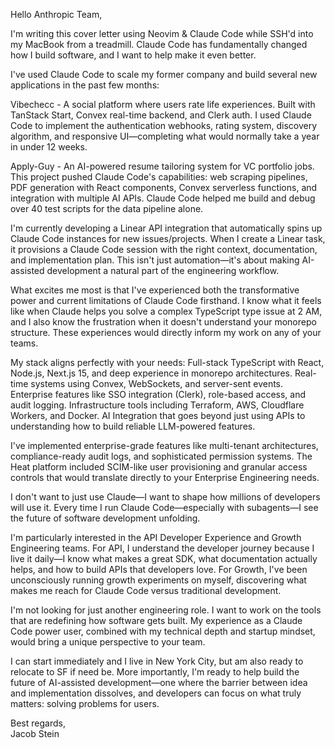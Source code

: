 Hello Anthropic Team,

I'm writing this cover letter using Neovim & Claude Code while SSH'd into my MacBook from a treadmill. Claude Code has fundamentally changed how I build software, and I want to help make it even better.

I've used Claude Code to scale my former company and build several new applications in the past few months:

Vibechecc - A social platform where users rate life experiences. Built with TanStack Start, Convex real-time backend, and Clerk auth. I used Claude Code to implement the authentication webhooks, rating system, discovery algorithm, and responsive UI—completing what would normally take a year in under 12 weeks.

Apply-Guy - An AI-powered resume tailoring system for VC portfolio jobs. This project pushed Claude Code's capabilities: web scraping pipelines, PDF generation with React components, Convex serverless functions, and integration with multiple AI APIs. Claude Code helped me build and debug over 40 test scripts for the data pipeline alone.

I'm currently developing a Linear API integration that automatically spins up Claude Code instances for new issues/projects. When I create a Linear task, it provisions a Claude Code session with the right context, documentation, and implementation plan. This isn't just automation—it's about making AI-assisted development a natural part of the engineering workflow.

What excites me most is that I've experienced both the transformative power and current limitations of Claude Code firsthand. I know what it feels like when Claude helps you solve a complex TypeScript type issue at 2 AM, and I also know the frustration when it doesn't understand your monorepo structure. These experiences would directly inform my work on any of your teams.

My stack aligns perfectly with your needs: Full-stack TypeScript with React, Node.js, Next.js 15, and deep experience in monorepo architectures. Real-time systems using Convex, WebSockets, and server-sent events. Enterprise features like SSO integration (Clerk), role-based access, and audit logging. Infrastructure tools including Terraform, AWS, Cloudflare Workers, and Docker. AI Integration that goes beyond just using APIs to understanding how to build reliable LLM-powered features.

I've implemented enterprise-grade features like multi-tenant architectures, compliance-ready audit logs, and sophisticated permission systems. The Heat platform included SCIM-like user provisioning and granular access controls that would translate directly to your Enterprise Engineering needs.

I don't want to just use Claude—I want to shape how millions of developers will use it. Every time I run Claude Code—especially with subagents—I see the future of software development unfolding.

I'm particularly interested in the API Developer Experience and Growth Engineering teams. For API, I understand the developer journey because I live it daily—I know what makes a great SDK, what documentation actually helps, and how to build APIs that developers love. For Growth, I've been unconsciously running growth experiments on myself, discovering what makes me reach for Claude Code versus traditional development.

I'm not looking for just another engineering role. I want to work on the tools that are redefining how software gets built. My experience as a Claude Code power user, combined with my technical depth and startup mindset, would bring a unique perspective to your team.

I can start immediately and I live in New York City, but am also ready to relocate to SF if need be. More importantly, I'm ready to help build the future of AI-assisted development—one where the barrier between idea and implementation dissolves, and developers can focus on what truly matters: solving problems for users.

Best regards,  
Jacob Stein

